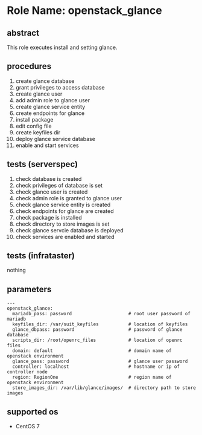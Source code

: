 # Role Name: openstack_glance

## abstract
This role executes install and setting glance.

## procedures
1.  create glance database
2.  grant privileges to access database
3.  create glance user
4.  add admin role to glance user
5.  create glance service entity
6.  create endpoints for glance
7.  install package
8.  edit config file
9.  create keyfiles dir
10. deploy glance service database
11. enable and start services

## tests (serverspec)
1.  check database is created
2.  check privileges of database is set
3.  check glance user is created
4.  check admin role is granted to glance user
5.  check glance service entity is created
6.  check endpoints for glance are created
7.  check package is installed
8.  check directory to store images is set
9.  check glance servcie database is deployed
10. check services are enabled and started

## tests (infrataster)
nothing

## parameters
```
---
openstack_glance:
  mariadb_pass: password                     # root user password of mariadb
  keyfiles_dir: /var/suit_keyfiles           # location of keyfiles
  glance_dbpass: password                    # password of glance database 
  scripts_dir: /root/openrc_files            # location of openrc files
  domain: default                            # domain name of openstack environment
  glance_pass: password                      # glance user password
  controller: localhost                      # hostname or ip of controller node
  region: RegionOne                          # region name of openstack environment
  store_images_dir: /var/lib/glance/images/  # directory path to store images
```

## supported os
* CentOS 7
